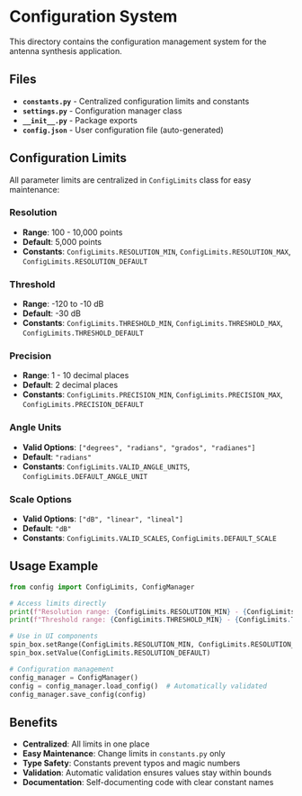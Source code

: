 # Configuration System

This directory contains the configuration management system for the antenna synthesis application.

## Files

- **`constants.py`** - Centralized configuration limits and constants
- **`settings.py`** - Configuration manager class
- **`__init__.py`** - Package exports
- **`config.json`** - User configuration file (auto-generated)

## Configuration Limits

All parameter limits are centralized in `ConfigLimits` class for easy maintenance:

### Resolution
- **Range**: 100 - 10,000 points
- **Default**: 5,000 points
- **Constants**: `ConfigLimits.RESOLUTION_MIN`, `ConfigLimits.RESOLUTION_MAX`, `ConfigLimits.RESOLUTION_DEFAULT`

### Threshold
- **Range**: -120 to -10 dB  
- **Default**: -30 dB
- **Constants**: `ConfigLimits.THRESHOLD_MIN`, `ConfigLimits.THRESHOLD_MAX`, `ConfigLimits.THRESHOLD_DEFAULT`

### Precision
- **Range**: 1 - 10 decimal places
- **Default**: 2 decimal places  
- **Constants**: `ConfigLimits.PRECISION_MIN`, `ConfigLimits.PRECISION_MAX`, `ConfigLimits.PRECISION_DEFAULT`

### Angle Units
- **Valid Options**: `["degrees", "radians", "grados", "radianes"]`
- **Default**: `"radians"`
- **Constants**: `ConfigLimits.VALID_ANGLE_UNITS`, `ConfigLimits.DEFAULT_ANGLE_UNIT`

### Scale Options
- **Valid Options**: `["dB", "linear", "lineal"]`
- **Default**: `"dB"`
- **Constants**: `ConfigLimits.VALID_SCALES`, `ConfigLimits.DEFAULT_SCALE`

## Usage Example

```python
from config import ConfigLimits, ConfigManager

# Access limits directly
print(f"Resolution range: {ConfigLimits.RESOLUTION_MIN} - {ConfigLimits.RESOLUTION_MAX}")
print(f"Threshold range: {ConfigLimits.THRESHOLD_MIN} - {ConfigLimits.THRESHOLD_MAX}")

# Use in UI components
spin_box.setRange(ConfigLimits.RESOLUTION_MIN, ConfigLimits.RESOLUTION_MAX)
spin_box.setValue(ConfigLimits.RESOLUTION_DEFAULT)

# Configuration management
config_manager = ConfigManager()
config = config_manager.load_config()  # Automatically validated
config_manager.save_config(config)
```

## Benefits

- **Centralized**: All limits in one place
- **Easy Maintenance**: Change limits in `constants.py` only
- **Type Safety**: Constants prevent typos and magic numbers
- **Validation**: Automatic validation ensures values stay within bounds
- **Documentation**: Self-documenting code with clear constant names